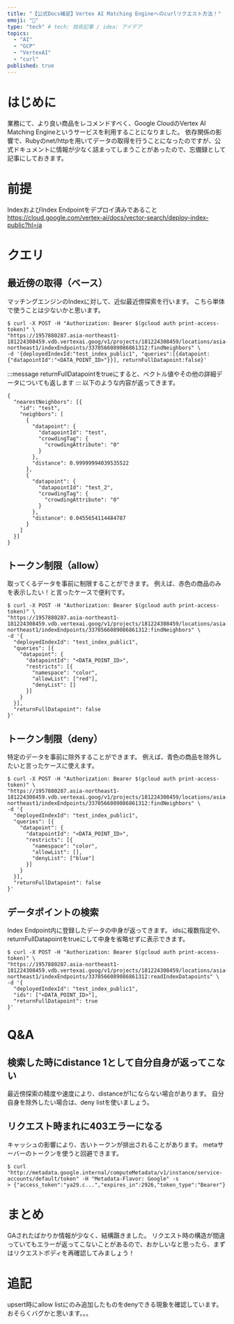 ```yaml
---
title: "【公式Docs補足】Vertex AI Matching Engineへのcurlリクエスト方法！"
emoji: "🥹"
type: "tech" # tech: 技術記事 / idea: アイデア
topics:
  - "AI"
  - "GCP"
  - "VertexAI"
  - "curl"
published: true
---
```

# はじめに
業務にて、より良い商品をレコメンドすべく、Google CloudのVertex AI Matching Engineというサービスを利用することになりました。
依存関係の影響で、Rubyのnet/httpを用いてデータの取得を行うことになったのですが、公式ドキュメントに情報が少なく詰まってしまうことがあったので、忘備録として記事にしておきます。
# 前提
IndexおよびIndex Endpointをデプロイ済みであること
https://cloud.google.com/vertex-ai/docs/vector-search/deploy-index-public?hl=ja
# クエリ
## 最近傍の取得（ベース）
マッチングエンジンのIndexに対して、近似最近傍探索を行います。
こちら単体で使うことは少ないかと思います。
```shell:curl
$ curl -X POST -H "Authorization: Bearer $(gcloud auth print-access-token)" \
"https://1957880287.asia-northeast1-181224308459.vdb.vertexai.goog/v1/projects/181224308459/locations/asia-northeast1/indexEndpoints/3370566089086861312:findNeighbors" \
-d '{deployedIndexId:"test_index_public1", "queries":[{datapoint:{"datapointId":"<DATA_POINT_ID>"}}], returnFullDatapoint:false}'
```
:::message
returnFullDatapointをtrueにすると、ベクトル値やその他の詳細データについても返します
:::
以下のような内容が返ってきます。
```json:response
{
  "nearestNeighbors": [{
    "id": "test",
    "neighbors": [
      {
        "datapoint": {
          "datapointId": "test",
          "crowdingTag": {
            "crowdingAttribute": "0"
          }
        },
        "distance": 0.99999994039535522
      },
      {
        "datapoint": {
          "datapointId": "test_2",
          "crowdingTag": {
            "crowdingAttribute": "0"
          }
        },
        "distance": 0.0455654114484787
      }
    ]
  }]
}
```

## トークン制限（allow）
取ってくるデータを事前に制限することができます。
例えば、赤色の商品のみを表示したい！と言ったケースで便利です。
```shell:curl
$ curl -X POST -H "Authorization: Bearer $(gcloud auth print-access-token)" \
"https://1957880287.asia-northeast1-181224308459.vdb.vertexai.goog/v1/projects/181224308459/locations/asia-northeast1/indexEndpoints/3370566089086861312:findNeighbors" \
-d '{
  "deployedIndexId": "test_index_public1",
  "queries": [{
    "datapoint": {
      "datapointId": "<DATA_POINT_ID>",
      "restricts": [{
        "namespace": "color",
        "allowList": ["red"],
        "denyList": []
      }]
    }
  }],
  "returnFullDatapoint": false
}'
```

## トークン制限（deny）
特定のデータを事前に除外することができます。
例えば、青色の商品を除外したいと言ったケースに使えます。
```shell:curl
$ curl -X POST -H "Authorization: Bearer $(gcloud auth print-access-token)" \
"https://1957880287.asia-northeast1-181224308459.vdb.vertexai.goog/v1/projects/181224308459/locations/asia-northeast1/indexEndpoints/3370566089086861312:findNeighbors" \
-d '{
  "deployedIndexId": "test_index_public1",
  "queries": [{
    "datapoint": {
      "datapointId": "<DATA_POINT_ID>",
      "restricts": [{
        "namespace": "color",
        "allowList": [],
        "denyList": ["blue"]
      }]
    }
  }],
  "returnFullDatapoint": false
}'
```

## データポイントの検索
Index Endpoint内に登録したデータの中身が返ってきます。
idsに複数指定や、returnFullDatapointをtrueにして中身を省略せずに表示できます。
```shell:curl
$ curl -X POST -H "Authorization: Bearer $(gcloud auth print-access-token)" \
"https://1957880287.asia-northeast1-181224308459.vdb.vertexai.goog/v1/projects/181224308459/locations/asia-northeast1/indexEndpoints/3370566089086861312:readIndexDatapoints" \
-d '{
  "deployedIndexId": "test_index_public1",
  "ids": ["<DATA_POINT_ID>"],
  "returnFullDatapoint": true
}'
```

# Q&A
## 検索した時にdistance 1として自分自身が返ってこない
最近傍探索の精度や速度により、distanceが1にならない場合があります。
自分自身を除外したい場合は、deny listを使いましょう。
## リクエスト時まれに403エラーになる
キャッシュの影響により、古いトークンが排出されることがあります。
metaサーバーのトークンを使うと回避できます。
```shell:curl
$ curl "http://metadata.google.internal/computeMetadata/v1/instance/service-accounts/default/token" -H "Metadata-Flavor: Google" -s
> {"access_token":"ya29.c...","expires_in":2926,"token_type":"Bearer"}
```

# まとめ
GAされたばかりか情報が少なく、結構躓きました。
リクエスト時の構造が間違っていてもエラーが返ってこないことがあるので、おかしいなと思ったら、まずはリクエストボディを再確認してみましょう！

# 追記
upsert時にallow listにのみ追加したものをdenyできる現象を確認しています。
おそらくバグかと思います。。。